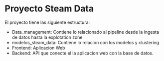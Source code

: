 # Proyecto Steam Data
El proyecto tiene las siguiente estructura:

* Data_management: Contiene lo relacionado al pipeline desde la ingesta de datos hasta la explotation zone
* modelos_steam_data: Contiene lo relacion con los modelos y clustering
* Frontend: Aplicacion Web
* Backend: API que conecte el la aplicacion web con la base de datos.